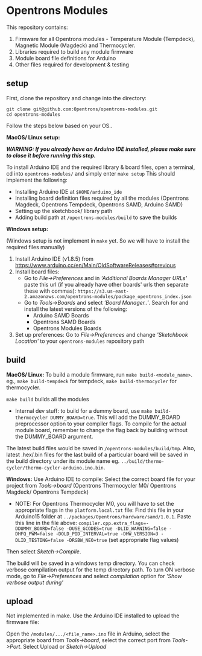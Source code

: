 # Opentrons Modules

This repository contains:
1. Firmware for all Opentrons modules - Temperature Module (Tempdeck),
Magnetic Module (Magdeck) and Thermocycler.
2. Libraries required to build any module firmware
3. Module board file definitions for Arduino
4. Other files required for development & testing

## setup

First, clone the repository and change into the directory:

```
git clone git@github.com:Opentrons/opentrons-modules.git
cd opentrons-modules
```

Follow the steps below based on your OS..

**MacOS/ Linux setup:**

**_WARNING: If you already have an Arduino IDE installed, please make sure to close it before
running this step._**

To install Arduino IDE and the required library & board files, open a terminal,
cd into `opentrons-modules/` and simply enter `make setup`
This should implement the following:
- Installing Arduino IDE at `$HOME/arduino_ide`
- Installing board definition files required by all the modules (Opentrons Magdeck,
  Opentrons Tempdeck, Opentrons SAMD, Arduino SAMD)
- Setting up the sketchbook/ library path
- Adding build path at `/opentrons-modules/build` to save the builds

**Windows setup:**

(Windows setup is not implement in `make` yet. So we will have to install the required files manually)

1. Install Arduino IDE (v1.8.5) from https://www.arduino.cc/en/Main/OldSoftwareReleases#previous
2. Install board files:
   - Go to _File->Preferences_ and in _'Additional Boards Manager URLs'_ paste this
   url (if you already have other boards' urls then separate these with commas):
`https://s3.us-east-2.amazonaws.com/opentrons-modules/package_opentrons_index.json`
   - Go to _Tools->Boards_ and select _'Board Manager..'_. Search for and install the
   latest versions of the following:
     - Arduino SAMD Boards
     - Opentrons SAMD Boards
     - Opentrons Modules Boards
3. Set up preferences:
Go to _File->Preferences_ and change _'Sketchbook Location'_ to your `opentrons-modules` repository path

## build

**MacOS/ Linux:**
To build a module firmware, run `make build-<module_name>`.
eg., `make build-tempdeck` for tempdeck, `make build-thermocycler` for thermocycler.

`make build` builds all the modules

* Internal dev stuff:
to build for a dummy board, use `make build-thermocycler DUMMY_BOARD=true`.
This will add the DUMMY_BOARD preprocessor option to your compiler flags. To compile
for the actual module board, remember to change the flag back by building without
the DUMMY_BOARD argument.

The latest build files would be saved in `/opentrons-modules/build/tmp`.
Also, latest .hex/.bin files for the last build of a particular board will be saved
in the build directory under its module name eg. `../build/thermo-cycler/thermo-cycler-arduino.ino.bin`.

**Windows:**
Use Arduino IDE to compile:
Select the correct board file for your project from _Tools->board_ (Opentrons Thermocycler M0/ Opentrons Magdeck/ Opentrons Tempdeck)

* NOTE: For Opentrons Thermocycler M0, you will have to set the appropriate flags in the `platform.local.txt` file: Find this file in your Arduino15 folder at `../packages/Opentrons/hardware/samd/1.0.1`. Paste this line in the file above: `compiler.cpp.extra_flags=-DDUMMY_BOARD=false -DUSE_GCODES=true -DLID_WARNING=false -DHFQ_PWM=false -DOLD_PID_INTERVAL=true -DHW_VERSION=3 -DLID_TESTING=false -DRGBW_NEO=true` (set appropriate flag values)

Then select _Sketch->Compile_.

The build will be saved in a windows temp directory. You can check verbose compilation
output for the temp directory path. To turn ON verbose mode, go to _File->Preferences_
and select _compilation_ option for _'Show verbose output during'_

## upload

Not implemented in make.
Use the Arduino IDE installed to upload the firmware file:

Open the `/modules/.../<file_name>.ino` file in Arduino, select the appropriate board from _Tools->board_,
 select the correct port from _Tools->Port_. Select Upload or _Sketch->Upload_
